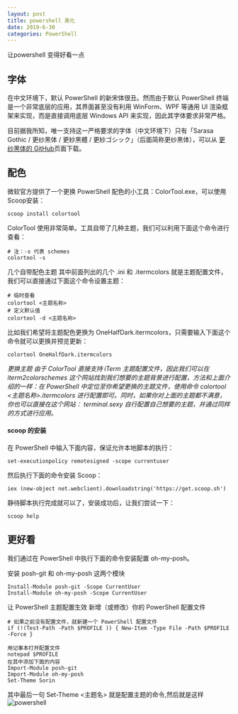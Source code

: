 ```yaml
---
layout: post
title: powershell 美化
date: 2019-6-30
categories: PowerShell
---
```

让powershell 变得好看一点

## 字体

在中文环境下，默认 PowerShell 的新宋体很丑。然而由于默认 PowerShell 终端是一个非常底层的应用，其界面甚至没有利用 WinForm、WPF 等通用 UI 渲染框架来实现，而是直接调用底层 Windows API 来实现，因此其字体要求非常严格。

目前据我所知，唯一支持这一严格要求的字体（中文环境下）只有「Sarasa Gothic / 更纱黑体 / 更紗黑體 / 更紗ゴシック」（后面简称更纱黑体），可以从 [更纱黑体的 GitHub](https://github.com/be5invis/Sarasa-Gothic/releases)页面下载。
<!-- more -->
## 配色

微软官方提供了一个更换 PowerShell 配色的小工具：ColorTool.exe，可以使用 Scoop安装：
```
scoop install colortool
```

ColorTool 使用非常简单。工具自带了几种主题，我们可以利用下面这个命令进行查看：
```
# 注：-s 代表 schemes
colortool -s
```
几个自带配色主题
其中前面列出的几个 .ini 和 .itermcolors 就是主题配置文件，我们可以直接通过下面这个命令设置主题：
```
# 临时查看
colortool <主题名称>
# 定义默认值
colortool -d <主题名称>
```
比如我们希望将主题配色更换为 OneHalfDark.itermcolors，只需要输入下面这个命令就可以更换并预览更新：
```
colortool OneHalfDark.itermcolors
```
*更换主题*
*由于 ColorTool 直接支持 iTerm 主题配置文件，因此我们可以在 iterm2colorschemes 这个网站找到我们想要的主题背景进行配置，方法和上面介绍的一样：在 PowerShell 中定位至你希望更换的主题文件，使用命令 colortool <主题名称>.itermcolors 进行配置即可。同时，如果你对上面的主题都不满意，你也可以直接在这个网站： terminal.sexy 自行配置自己想要的主题，并通过同样的方式进行应用。*
#### scoop 的安装
在 PowerShell 中输入下面内容，保证允许本地脚本的执行：
```
set-executionpolicy remotesigned -scope currentuser
```
然后执行下面的命令安装 Scoop：
```
iex (new-object net.webclient).downloadstring('https://get.scoop.sh')
```
静待脚本执行完成就可以了，安装成功后，让我们尝试一下：
```
scoop help
```

## 更好看

我们通过在 PowerShell 中执行下面的命令安装配置 oh-my-posh。

安装 posh-git 和 oh-my-posh 这两个模块
```
Install-Module posh-git -Scope CurrentUser 
Install-Module oh-my-posh -Scope CurrentUser
```
让 PowerShell 主题配置生效
新增（或修改）你的 PowerShell 配置文件
```
# 如果之前没有配置文件，就新建一个 PowerShell 配置文件
if (!(Test-Path -Path $PROFILE )) { New-Item -Type File -Path $PROFILE -Force }
```
```
用记事本打开配置文件
notepad $PROFILE
在其中添加下面的内容
Import-Module posh-git 
Import-Module oh-my-posh 
Set-Theme Sorin
```
其中最后一句 Set-Theme <主题名> 就是配置主题的命令,然后就是这样
![powershell](https://image-1252432001.cos.ap-chengdu.myqcloud.com/powershell/powershell.png)
